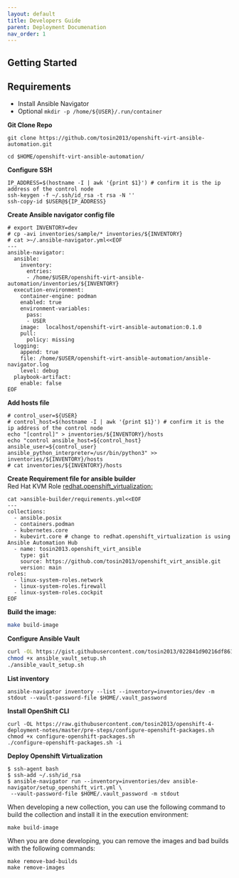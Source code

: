 ```yaml
---
layout: default
title: Developers Guide
parent: Deployment Documenation 
nav_order: 1
---
```


## Getting Started


## Requirements 
* Install Ansible Navigator
* Optional `mkdir -p /home/${USER}/.run/container`

**Git Clone Repo**
```
git clone https://github.com/tosin2013/openshift-virt-ansible-automation.git

cd $HOME/openshift-virt-ansible-automation/
```

**Configure SSH**
```
IP_ADDRESS=$(hostname -I | awk '{print $1}') # confirm it is the ip address of the control node
ssh-keygen -f ~/.ssh/id_rsa -t rsa -N ''
ssh-copy-id $USER@${IP_ADDRESS}
```

**Create Ansible navigator config file**
```
# export INVENTORY=dev
# cp -avi inventories/sample/* inventories/${INVENTORY}
# cat >~/.ansible-navigator.yml<<EOF
---
ansible-navigator:
  ansible:
    inventory:
      entries:
      - /home/$USER/openshift-virt-ansible-automation/inventories/${INVENTORY}
  execution-environment:
    container-engine: podman
    enabled: true
    environment-variables:
      pass:
      - USER
    image:  localhost/openshift-virt-ansible-automation:0.1.0
    pull:
      policy: missing
  logging:
    append: true
    file: /home/$USER/openshift-virt-ansible-automation/ansible-navigator.log
    level: debug
  playbook-artifact:
    enable: false
EOF
```

**Add hosts file**
```
# control_user=${USER}
# control_host=$(hostname -I | awk '{print $1}') # confirm it is the ip address of the control node
echo "[control]" > inventories/${INVENTORY}/hosts
echo "control ansible_host=${control_host} ansible_user=${control_user}  ansible_python_interpreter=/usr/bin/python3" >> inventories/${INVENTORY}/hosts
# cat inventories/${INVENTORY}/hosts
```

**Create Requirement file for ansible builder**   
Red Hat KVM Role [redhat.openshift_virtualization:](https://console.redhat.com/ansible/automation-hub/repo/published/redhat/openshift_virtualization/docs/)
```
cat >ansible-builder/requirements.yml<<EOF
---
collections:
  - ansible.posix
  - containers.podman
  - kubernetes.core
  - kubevirt.core # change to redhat.openshift_virtualization is using Ansible Automation Hub
  - name: tosin2013.openshift_virt_ansible
    type: git
    source: https://github.com/tosin2013/openshift_virt_ansible.git
    version: main
roles: 
  - linux-system-roles.network
  - linux-system-roles.firewall
  - linux-system-roles.cockpit
EOF
```


**Build the image:**
```bash
make build-image
```

**Configure Ansible Vault**
```bash
curl -OL https://gist.githubusercontent.com/tosin2013/022841d90216df8617244ab6d6aceaf8/raw/92400b9e459351d204feb67b985c08df6477d7fa/ansible_vault_setup.sh
chmod +x ansible_vault_setup.sh
./ansible_vault_setup.sh
```

**List inventory**
```
ansible-navigator inventory --list --inventory=inventories/dev -m stdout --vault-password-file $HOME/.vault_password
```

**Install OpenShift CLI**
```
curl -OL https://raw.githubusercontent.com/tosin2013/openshift-4-deployment-notes/master/pre-steps/configure-openshift-packages.sh
chmod +x configure-openshift-packages.sh
./configure-openshift-packages.sh -i
```

**Deploy Openshift  Virtualization**
```
$ ssh-agent bash
$ ssh-add ~/.ssh/id_rsa
$ ansible-navigator run --inventory=inventories/dev ansible-navigator/setup_openshift_virt.yml \
 --vault-password-file $HOME/.vault_password -m stdout 
```

When developing a new collection, you can use the following command to build the collection and install it in the execution environment:
```
make build-image
```

When you are done developing, you can remove the images and bad builds with the following commands:
```
make remove-bad-builds
make remove-images
```

